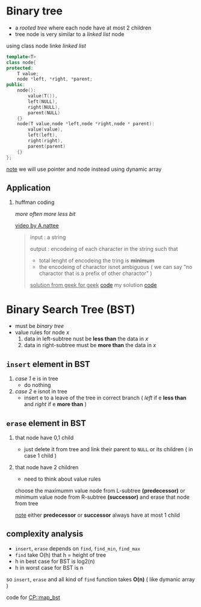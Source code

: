 # Binary tree
- a *rooted tree* where each node have at most 2 children
- tree node is very similar to a *linked list* node

using class node linke *linked list*
```C++
template<T>
class node{
protected:
    T value;
    node *left, *right, *parent;
public:
    node(): 
        value(T()),
        left(NULL),
        right(NULL),
        parent(NULL)
    {}
    node(T value,node *left,node *right,node * parent):
        value(value),
        left(left),
        right(right),
        parent(parent)
    {}
};
```
<u>note</u> we will use pointer and node instead using dynamic array

## Application

1. huffman coding

    *more often more less bit* 

    [video by A.nattee](https://www.youtube.com/watch?v=Vl1cvG4fpME&list=PLW3DcQsnGanPGhY2Y0A9hc45KnfS55RZI&index=72)
    
    >input : a string
    >
    >output : encodeing of each character in the string such that
    >   - total lenght of encodeing the tring is **minimum**
    >   - the encodeing of charactor isnot ambiguous ( we can say "no charactor that is a prefix of other charactor" )
    >
    ><u>solution from geek for geek</u>
    >[code](https://www.geeksforgeeks.org/huffman-coding-greedy-algo-3/)
    >my solution [code](huffman_code.cpp)

# Binary Search Tree (BST)

- must be *binary tree*
- value rules for node *x*
    1. data in left-subtree nust be **less than** the data in *x*
    1. data in right-subtree must be **more than** the data in *x*  

## `insert` element in BST

1. *case 1* e is in tree
    - do nothing
1. *case 2* e isnot in tree
    - insert e to a leave of the tree in correct branch ( *left* if e **less than** and *right* if e **more than** ) 

## `erase` element in BST

1. that node have 0,1 child
    - just delete it from tree and link their parent to `NULL` or its children ( in case 1 child ) 
1. that node have 2 children
    - need to think about value rules 
    
    choose the maximumm value node from L-subtree **(predecessor)** or minimum value node from R-subtree **(successor)** and erase that node from tree

    <u>note</u> either **predecessor** or **successor** always have at most 1 child 

## complexity analysis

- `insert`, `erase` depends on `find`, `find_min`, `find_max`
- `find` take O(h) that h = height of tree
- h in best case for BST is log2(n)
- h in worst case for BST is n

so `insert`, `erase` and all kind of `find` function takes **O(n)** ( like dymanic array )


code for [CP::map_bst](map_bst/map_bst.h)
